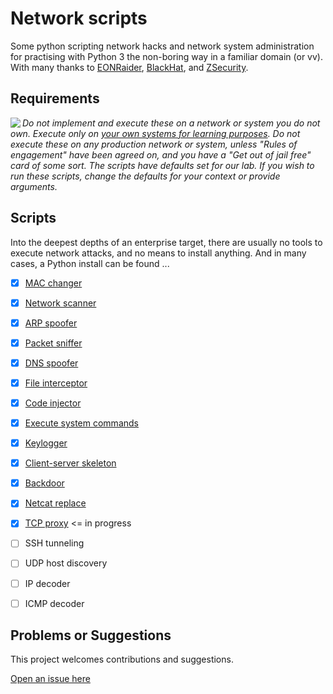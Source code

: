 # Network scripts

Some python scripting network hacks and network system administration for practising with Python 3 the non-boring way in a familiar domain (or vv).
With many thanks to [EONRaider](https://github.com/EONRaider), [BlackHat](https://www.blackhat.com/), and [ZSecurity](https://zsecurity.org/).

## Requirements

<img align="left" src="https://github.com/tymyrddin/darkest-forest/blob/main/assets/images/warning.png">_Do not implement and execute these on a network or system you do not own. Execute only on [your own systems for learning purposes](https://github.com/tymyrddin/ymrir/wiki). Do not execute these on any production network or system, unless "Rules of engagement" have been agreed on, and you have a "Get out of jail free" card of some sort. The scripts have defaults set for our lab. If you wish to run these scripts, change the defaults for your context or provide arguments._

## Scripts

Into the deepest depths of an enterprise target, there are usually no tools to execute network attacks, and no means to install anything.
And in many cases, a Python install can be found ...

- [x] [MAC changer](mac_changer)
- [x] [Network scanner](network_scanner)
- [x] [ARP spoofer](arp_spoofer)
- [x] [Packet sniffer](packet_sniffer)
- [x] [DNS spoofer](dns_spoofer)
- [x] [File interceptor](file_interceptor)
- [x] [Code injector](code_injector)
- [x] [Execute system commands](execute_commands)
- [x] [Keylogger](keylogger)
- [x] [Client-server skeleton](client-server)
- [x] [Backdoor](backdoor)
- [x] [Netcat replace](netcat_replace)
- [x] [TCP proxy](tcp_proxy)      <= in progress
- [ ] SSH tunneling
- [ ] UDP host discovery
- [ ] IP decoder
- [ ] ICMP decoder


## Problems or Suggestions

This project welcomes contributions and suggestions. 

[Open an issue here](https://github.com/tymyrddin/ymrir/issues)